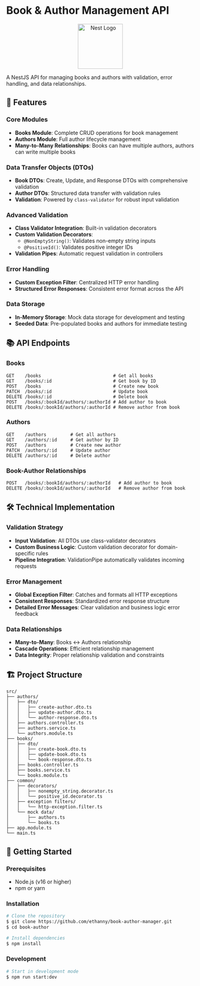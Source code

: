 # Book & Author Management API

<p align="center">
  <a href="http://nestjs.com/" target="blank"><img src="https://nestjs.com/img/logo-small.svg" width="120" alt="Nest Logo" /></a>
</p>

A NestJS API for managing books and authors with validation, error handling, and data relationships.

## 🚀 Features

### Core Modules
- **Books Module**: Complete CRUD operations for book management
- **Authors Module**: Full author lifecycle management
- **Many-to-Many Relationships**: Books can have multiple authors, authors can write multiple books

### Data Transfer Objects (DTOs)
- **Book DTOs**: Create, Update, and Response DTOs with comprehensive validation
- **Author DTOs**: Structured data transfer with validation rules
- **Validation**: Powered by `class-validator` for robust input validation

### Advanced Validation
- **Class Validator Integration**: Built-in validation decorators
- **Custom Validation Decorators**: 
  - `@NonEmptyString()`: Validates non-empty string inputs
  - `@PositiveId()`: Validates positive integer IDs
- **Validation Pipes**: Automatic request validation in controllers

### Error Handling
- **Custom Exception Filter**: Centralized HTTP error handling
- **Structured Error Responses**: Consistent error format across the API

### Data Storage
- **In-Memory Storage**: Mock data storage for development and testing
- **Seeded Data**: Pre-populated books and authors for immediate testing

## 📚 API Endpoints

### Books
```
GET    /books                           # Get all books
GET    /books/:id                       # Get book by ID
POST   /books                           # Create new book
PATCH  /books/:id                       # Update book
DELETE /books/:id                       # Delete book
POST   /books/:bookId/authors/:authorId # Add author to book
DELETE /books/:bookId/authors/:authorId # Remove author from book
```

### Authors
```
GET    /authors         # Get all authors
GET    /authors/:id     # Get author by ID
POST   /authors         # Create new author
PATCH  /authors/:id     # Update author
DELETE /authors/:id     # Delete author
```

### Book-Author Relationships
```
POST   /books/:bookId/authors/:authorId   # Add author to book
DELETE /books/:bookId/authors/:authorId   # Remove author from book
```

## 🛠️ Technical Implementation

### Validation Strategy
- **Input Validation**: All DTOs use class-validator decorators
- **Custom Business Logic**: Custom validation decorator for domain-specific rules
- **Pipeline Integration**: ValidationPipe automatically validates incoming requests

### Error Management
- **Global Exception Filter**: Catches and formats all HTTP exceptions
- **Consistent Responses**: Standardized error response structure
- **Detailed Error Messages**: Clear validation and business logic error feedback

### Data Relationships
- **Many-to-Many**: Books ↔ Authors relationship
- **Cascade Operations**: Efficient relationship management
- **Data Integrity**: Proper relationship validation and constraints

## 🏗️ Project Structure

```
src/
├── authors/
│   ├── dto/
│   │   ├── create-author.dto.ts
│   │   ├── update-author.dto.ts
│   │   └── author-response.dto.ts
│   ├── authors.controller.ts
│   ├── authors.service.ts
│   └── authors.module.ts
├── books/
│   ├── dto/
│   │   ├── create-book.dto.ts
│   │   ├── update-book.dto.ts
│   │   └── book-response.dto.ts
│   ├── books.controller.ts
│   ├── books.service.ts
│   └── books.module.ts
├── common/
│   ├── decorators/
│   │   ├── nonempty_string.decorator.ts
│   │   └── positive_id.decorator.ts
│   ├── exception filters/
│   │   └── http-exception.filter.ts
│   └── mock data/
│       ├── authors.ts
│       └── books.ts
├── app.module.ts
└── main.ts
```

## 🚦 Getting Started

### Prerequisites
- Node.js (v16 or higher)
- npm or yarn

### Installation

```bash
# Clone the repository
$ git clone https://github.com/ethanny/book-author-manager.git
$ cd book-author

# Install dependencies
$ npm install
```

### Development

```bash
# Start in development mode
$ npm run start:dev
```
